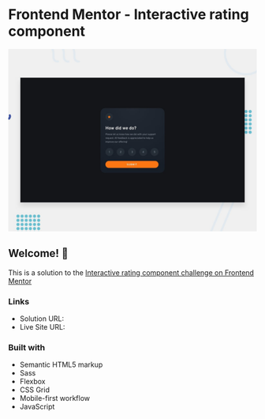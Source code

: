 # Frontend Mentor - Interactive rating component

![Design preview for the Interactive rating component coding challenge](./design/desktop-preview.jpg)

## Welcome! 👋

This is a solution to the [Interactive rating component challenge on Frontend Mentor](https://www.frontendmentor.io/challenges/interactive-rating-component-koxpeBUmI)

### Links

- Solution URL: <a href="https://github.com/Abgmz/fm-article-preview-component-solution" target="_blank"></a>
- Live Site URL: <a href="https://fm-article-pw-comp.netlify.app/" target="_blank"></a>

### Built with

- Semantic HTML5 markup
- Sass
- Flexbox
- CSS Grid
- Mobile-first workflow
- JavaScript
